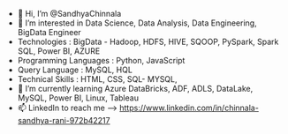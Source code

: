 - 👋 Hi, I’m @SandhyaChinnala
- 👀 I’m interested in Data Science, Data Analysis, Data Engineering, BigData Engineer
- Technologies : BigData - Hadoop, HDFS, HIVE, SQOOP, PySpark, Spark SQL, Power BI, AZURE
- Programming Languages : Python, JavaScript
- Query Language : MySQL, HQL
- Technical Skills : HTML, CSS, SQL- MYSQL,
- 🌱 I’m currently learning Azure DataBricks, ADF, ADLS, DataLake, MySQL, Power BI, Linux, Tableau
- 📫 LinkedIn to reach me --> https://www.linkedin.com/in/chinnala-sandhya-rani-972b42217

<!---
SandhyaChinnala/SandhyaChinnala is a ✨ special ✨ repository because its `README.md` (this file) appears on your GitHub profile.
You can click the Preview link to take a look at your changes.
--->
